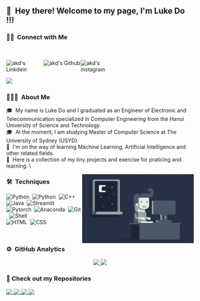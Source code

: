 
<!-- <img alt="Night Coding" src="./assets/Hand%20Wave.gif" width='40' align="left"/> -->

<!-- <h2>Hey there! My name is Hai</h2> -->

## 👋 &nbsp;Hey there! Welcome to my page, I'm Luke Do !!! 


### 🤝🏻 &nbsp;Connect with Me

<br><br>
<a href="https://www.linkedin.com/in/dovuongloc/">
  <img align="left" alt="akd's Linkdein" width="100px" src="https://img.shields.io/badge/Linkedin-0A66C2?style=for-the-badge&logo=Linkedin&logoColor=white" />
</a>
<a href="https://github.com/DoVuongLoc2642">
  <img align="left" alt="akd's Github" width="100px" src="https://img.shields.io/badge/Github-181717?style=for-the-badge&logo=Github&logoColor=white" />
</a>
<a href="https://www.instagram.com/locc.dv/">
  <img align="left" alt="akd's Instagram" width="100px" src="https://img.shields.io/badge/Instagram-E4405F?style=for-the-badge&logo=instagram&logoColor=white" />
</a>

<br><br>
![](https://github.com/amandewatnitrr/amandewatnitrr/blob/main/header_.png)


### 👨🏻‍💻 &nbsp;About Me

<!-- 💡 &nbsp;I like to explore new technologies and develop software solutions and quick hacks.\ -->
🎓 &nbsp;My name is Luke Do and I graduated as an Engineer of Electronic and Telecommunication specialized in Computer Engineering from the Hanoi University of Science and Technology.\
🎓 &nbsp;At the moment, I am studying Master of Computer Science at The University of Sydney (USYD).\
🌱 &nbsp;I'm on the way of learning Machine Learning, Artificial Intelligence and other related fields.\
💬 &nbsp;Here is a collection of my tiny projects and exercise for praticing and learning. \

<img alt="Night Coding" src="https://raw.githubusercontent.com/AVS1508/AVS1508/master/assets/Night-Coding.gif" align="right"/>

### 🛠 &nbsp;Techniques

![Python](https://img.shields.io/badge/-Python-05122A?style=flat&logo=python)&nbsp;
![Python](https://img.shields.io/badge/-Jupyter_Notebook-05122A?style=flat&logo=jupyter)&nbsp;
![C++](https://img.shields.io/badge/-C++-05122A?style=flat&logo=C%2B%2B&logoColor=00599C)&nbsp;
![Java](https://img.shields.io/badge/-Java-05122A?style=flat&logo=java)&nbsp;
![Streamlit](https://img.shields.io/badge/-Streamlit-05122A?style=flat&logo=streamlit)&nbsp;\
![Pytorch](https://img.shields.io/badge/-Pytorch-05122A?style=flat&logo=pytorch)&nbsp;
![Anaconda](https://img.shields.io/badge/-Anaconda-05122A?style=flat&logo=anaconda)&nbsp;
![Git](https://img.shields.io/badge/-Git-05122A?style=flat&logo=git)&nbsp;
![Shell](https://img.shields.io/badge/-Shell-05122A?style=flat&logo=shell)&nbsp;\
![HTML](https://img.shields.io/badge/-HTML-05122A?style=flat&logo=HTML5)&nbsp;
![CSS](https://img.shields.io/badge/-CSS-05122A?style=flat&logo=CSS3&logoColor=1572B6)&nbsp;

<br>

### ⚙️ &nbsp;GitHub Analytics

<!-- <p align="center">
<a href="https://github.com/DoVuongLoc2642">
  <img height="180em" src="https://github-readme-stats-eight-theta.vercel.app/api?username=DoVuongLoc2642&show_icons=true&theme=algolia&include_all_commits=true&count_private=true"/>
  <img height="180em" src="https://github-readme-stats-eight-theta.vercel.app/api/top-langs/?username=DoVuongLoc2642&layout=compact&langs_count=8&theme=algolia"/>
</a>
</p> -->

<p align="center">
<a href="https://github.com/DoVuongLoc2642">
  <img height="180em" src="https://github-readme-stats-eight-theta.vercel.app/api?username=DoVuongLoc2642&show_icons=true&theme=algolia&include_all_commits=true&count_private=true"/>
  <img height="180em" src="https://github-readme-stats-eight-theta.vercel.app/api/top-langs/?username=DoVuongLoc2642&layout=compact&langs_count=8&theme=algolia"/>
</a>
</p>


### 🔭 Check out my Repositories
<a href="https://github.com/DoVuongLoc2642/AI-Screening-and-Interview-LLM-Agent/">
  <!-- Change the `github-readme-stats.anuraghazra1.vercel.app` to `github-readme-stats.vercel.app`  -->
  <img align="center" src="https://github-readme-stats.anuraghazra1.vercel.app/api/pin/?username=DoVuongLoc2642&repo=AI-Screening-and-Interview-LLM-Agent&theme=merko" />
</a>
<a href="https://github.com/DoVuongLoc2642/Timeseries-Anomaly-Detection/">
  <!-- Change the `github-readme-stats.anuraghazra1.vercel.app` to `github-readme-stats.vercel.app`  -->
  <img align="center" src="https://github-readme-stats.anuraghazra1.vercel.app/api/pin/?username=DoVuongLoc2642&repo=Timeseries-Anomaly-Detection&theme=synthwave" />
</a>

<a href="https://github.com/DoVuongLoc2642/TimeSformer/">
  <!-- Change the `github-readme-stats.anuraghazra1.vercel.app` to `github-readme-stats.vercel.app`  -->
  <img align="center" src="https://github-readme-stats.anuraghazra1.vercel.app/api/pin/?username=DoVuongLoc2642&repo=TimeSformer&theme=cobalt" />
</a>    
<a href="https://github.com/DoVuongLoc2642/Data-Science-Salary-Predictor/">
  <!-- Change the `github-readme-stats.anuraghazra1.vercel.app` to `github-readme-stats.vercel.app`  -->
  <img align="center" src="https://github-readme-stats.anuraghazra1.vercel.app/api/pin/?username=DoVuongLoc2642&repo=Data-Science-Salary-Predictor&theme=gruvbox" />
</a>    

<!--
**DoVuongLoc2642/DoVuongLoc2642** is a ✨ _special_ ✨ repository because its `README.md` (this file) appears on your GitHub profile.

Here are some ideas to get you started:

- 🔭 I’m currently working on ...
- 🌱 I’m currently learning ...
- 👯 I’m looking to collaborate on ...
- 🤔 I’m looking for help with ...
- 💬 Ask me about ...
- 📫 How to reach me: ...
- 😄 Pronouns: ...
- ⚡ Fun fact: ...
-->
